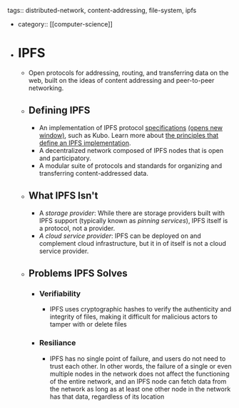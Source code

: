 tags:: distributed-network, content-addressing, file-system, ipfs

- category:: [[computer-science]]
- # IPFS
	- Open protocols for addressing, routing, and transferring data on the web, built on the ideas of content addressing and peer-to-peer networking.
	- ## Defining IPFS
		- An implementation of IPFS protocol [specifications](https://github.com/ipfs/specs)[](https://github.com/ipfs/specs) [(opens new window)](https://github.com/ipfs/specs), such as Kubo. Learn more about [the principles that define an IPFS implementation](https://docs.ipfs.tech/concepts/implementations/).
		- A decentralized network composed of IPFS nodes that is open and participatory.
		- A modular suite of protocols and standards for organizing and transferring content-addressed data.
	- ## What IPFS Isn't
		- A _storage provider_: While there are storage providers built with IPFS support (typically known as _pinning services_), IPFS itself is a protocol, not a provider.
		- _A cloud service provider_: IPFS can be deployed on and complement cloud infrastructure, but it in of itself is not a cloud service provider.
	- ## Problems IPFS Solves
		- ### Verifiability
			- IPFS uses cryptographic hashes to verify the authenticity and integrity of files, making it difficult for malicious actors to tamper with or delete files
		- ### Resiliance
			- IPFS has no single point of failure, and users do not need to trust each other. In other words, the failure of a single or even multiple nodes in the network does not affect the functioning of the entire network, and an IPFS node can fetch data from the network as long as at least one other node in the network has that data, regardless of its location